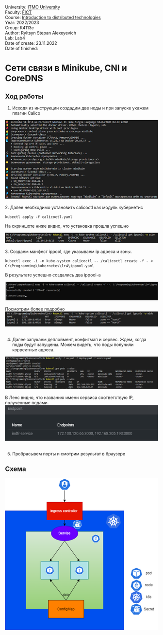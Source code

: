 University: [ITMO University](https://itmo.ru/ru/)  
Faculty: [FICT](https://fict.itmo.ru)  
Course: [Introduction to distributed technologies](https://github.com/itmo-ict-faculty/introduction-to-distributed-technologies)  
Year: 2022/2023  
Group: K4113c    
Author: Ryltsyn Stepan Alexeyevich  
Lab: Lab4  
Date of create: 23.11.2022    
Date of finished: 


# Сети связи в Minikube, CNI и CoreDNS
## Ход работы 
1. Исходя из инструкции создадим две ноды и при запуске укажем плагин Calico
<div align = "center"><img src="https://github.com/maesrto2000/-2022_2023-introduction_to_distributed_technologies-k4113c-ryltsyn_s_a/blob/main/Lr4/img/1.png"></div><br>  
2. Далее необходимо установить calicoctl как модуль кубернетис

```
kubectl apply -f calicoctl.yaml  
``` 
На скриншоте ниже видно, что установка прошла успешно
<div align = "center"><img src="https://github.com/maesrto2000/-2022_2023-introduction_to_distributed_technologies-k4113c-ryltsyn_s_a/blob/main/Lr4/img/2.png"></div><br> 
3. Создаем манфест ippool, где указываем ip адреса и зоны.

```
kubectl exec -i -n kube-system calicoctl -- /calicoctl create -f - <  C:\Programming\kubernetes\lr4\ippool.yaml 
``` 
В результате успешно создались два ippool-а
<div align = "center"><img src="https://github.com/maesrto2000/-2022_2023-introduction_to_distributed_technologies-k4113c-ryltsyn_s_a/blob/main/Lr4/img/5.png"></div><br> 
Посмотрим более подробно
<div align = "center"><img src="https://github.com/maesrto2000/-2022_2023-introduction_to_distributed_technologies-k4113c-ryltsyn_s_a/blob/main/Lr4/img/6.png"></div><br> 

4. Далее запукаем деплоймент, конфигмап и сервес. Ждем, когда поды будут запущены. Можем видеть, что поды получили корректные адреса. 
<div align = "center"><img src="https://github.com/maesrto2000/-2022_2023-introduction_to_distributed_technologies-k4113c-ryltsyn_s_a/blob/main/Lr4/img/7.png"></div><br> 
В Ленс видно, что названию имени сервиса соответствую IP, полученные подами. 
<div align = "center"><img src="https://github.com/maesrto2000/-2022_2023-introduction_to_distributed_technologies-k4113c-ryltsyn_s_a/blob/main/Lr4/img/13.png"></div><br> 

5. Пробрасывем порты и смотрим результат в браузере 
 
## Схема
<div align = "center"><img src="https://github.com/maesrto2000/-2022_2023-introduction_to_distributed_technologies-k4113c-ryltsyn_s_a/blob/main/Lr3/img/v1.png"></div> 







